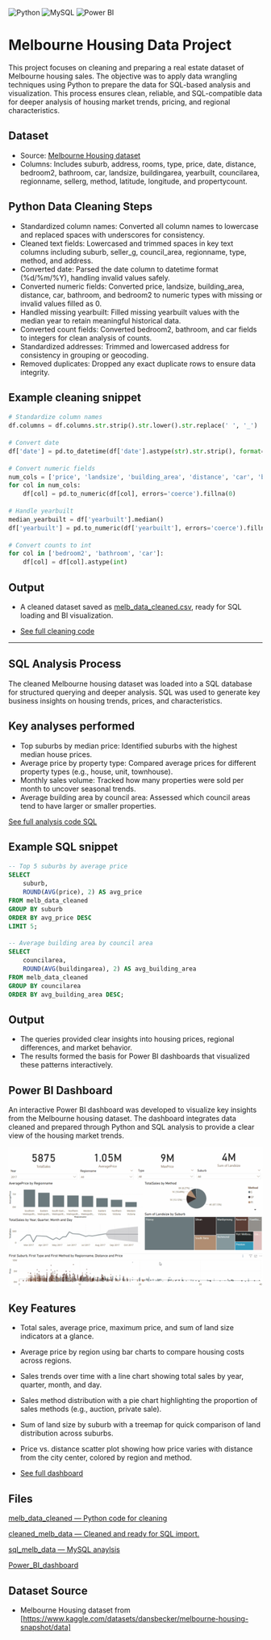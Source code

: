 ![Python](https://img.shields.io/badge/Python-3776AB.svg?style=for-the-badge&logo=Python&logoColor=white)
![MySQL](https://img.shields.io/badge/mysql-%2300f.svg?style=for-the-badge&logo=mysql&logoColor=white)
![Power BI](https://img.shields.io/badge/power_bi-F2C811?style=for-the-badge&logo=powerbi&logoColor=black)

# Melbourne Housing Data Project

This project focuses on cleaning and preparing a real estate dataset of Melbourne housing sales. The objective was to apply data wrangling techniques using Python to prepare the data for SQL-based analysis and visualization. This process ensures clean, reliable, and SQL-compatible data for deeper analysis of housing market trends, pricing, and regional characteristics.


## Dataset

- Source: [Melbourne Housing dataset](https://github.com/kChe626/Melbourne-Housing-Project/blob/main/melb_data.csv)
- Columns: Includes suburb, address, rooms, type, price, date, distance, bedroom2, bathroom, car, landsize, buildingarea, yearbuilt, councilarea, regionname, sellerg, method, latitude, longitude, and propertycount.

## Python Data Cleaning Steps

- Standardized column names: Converted all column names to lowercase and replaced spaces with underscores for consistency.
- Cleaned text fields: Lowercased and trimmed spaces in key text columns including suburb, seller_g, council_area, regionname, type, method, and address.
- Converted date: Parsed the date column to datetime format (%d/%m/%Y), handling invalid values safely.
- Converted numeric fields: Converted price, landsize, building_area, distance, car, bathroom, and bedroom2 to numeric types with missing or invalid values filled as 0.
- Handled missing yearbuilt: Filled missing yearbuilt values with the median year to retain meaningful historical data.
- Converted count fields: Converted bedroom2, bathroom, and car fields to integers for clean analysis of counts.
- Standardized addresses: Trimmed and lowercased address for consistency in grouping or geocoding.
- Removed duplicates: Dropped any exact duplicate rows to ensure data integrity.

## Example cleaning snippet
```python
# Standardize column names
df.columns = df.columns.str.strip().str.lower().str.replace(' ', '_')

# Convert date
df['date'] = pd.to_datetime(df['date'].astype(str).str.strip(), format='%d/%m/%Y', errors='coerce')

# Convert numeric fields
num_cols = ['price', 'landsize', 'building_area', 'distance', 'car', 'bathroom', 'bedroom2']
for col in num_cols:
    df[col] = pd.to_numeric(df[col], errors='coerce').fillna(0)

# Handle yearbuilt
median_yearbuilt = df['yearbuilt'].median()
df['yearbuilt'] = pd.to_numeric(df['yearbuilt'], errors='coerce').fillna(median_yearbuilt)

# Convert counts to int
for col in ['bedroom2', 'bathroom', 'car']:
    df[col] = df[col].astype(int)
```
## Output
- A cleaned dataset saved as [melb_data_cleaned.csv](https://github.com/kChe626/Melbourne-Housing-Project/blob/main/melb_data_cleaned.xls), ready for SQL loading and BI visualization.


- [See full cleaning code](https://github.com/kChe626/Melbourne-Housing-Project/blob/main/melb_data_cleaned.ipynb)
---

##  SQL Analysis Process
The cleaned Melbourne housing dataset was loaded into a SQL database for structured querying and deeper analysis. SQL was used to generate key business insights on housing trends, prices, and characteristics.

## Key analyses performed
- Top suburbs by median price: Identified suburbs with the highest median house prices.
- Average price by property type: Compared average prices for different property types (e.g., house, unit, townhouse).
- Monthly sales volume: Tracked how many properties were sold per month to uncover seasonal trends.
- Average building area by council area: Assessed which council areas tend to have larger or smaller properties.

[See full analysis code SQL](https://github.com/kChe626/Melbourne-Housing-Project/blob/main/sql_melb_data.sql)

## Example SQL snippet
```sql
-- Top 5 suburbs by average price
SELECT 
    suburb,
    ROUND(AVG(price), 2) AS avg_price
FROM melb_data_cleaned
GROUP BY suburb
ORDER BY avg_price DESC
LIMIT 5;

-- Average building area by council area
SELECT 
    councilarea,
    ROUND(AVG(buildingarea), 2) AS avg_building_area
FROM melb_data_cleaned
GROUP BY councilarea
ORDER BY avg_building_area DESC;
```
## Output
- The queries provided clear insights into housing prices, regional differences, and market behavior.
- The results formed the basis for Power BI dashboards that visualized these patterns interactively.

## Power BI Dashboard

An interactive Power BI dashboard was developed to visualize key insights from the Melbourne housing dataset. The dashboard integrates data cleaned and prepared through Python and SQL analysis to provide a clear view of the housing market trends.

![Dashboard](https://github.com/kChe626/Melbourne-Housing-Project/blob/main/Housing_Dashboard.gif)

## Key Features

- Total sales, average price, maximum price, and sum of land size indicators at a glance.
- Average price by region using bar charts to compare housing costs across regions.
- Sales trends over time with a line chart showing total sales by year, quarter, month, and day.
- Sales method distribution with a pie chart highlighting the proportion of sales methods (e.g., auction, private sale).
- Sum of land size by suburb with a treemap for quick comparison of land distribution across suburbs.
- Price vs. distance scatter plot showing how price varies with distance from the city center, colored by region and method.

- [See full dashboard](https://github.com/kChe626/Melbourne-Housing-Project/blob/main/Power_Bi_melb_data.pbix)
  
## Files

[melb_data_cleaned — Python code for cleaning](https://github.com/kChe626/Melbourne-Housing-Project/blob/main/melb_data_cleaned.ipynb)

[cleaned_melb_data — Cleaned and ready for SQL import.](https://github.com/kChe626/Melbourne-Housing-Project/blob/main/melb_data_cleaned.xls)

[sql_melb_data — MySQL anaylsis](https://github.com/kChe626/Melbourne-Housing-Project/blob/main/sql_melb_data.sql)

[Power_BI_dashboard](https://github.com/kChe626/Melbourne-Housing-Project/blob/main/Power_Bi_melb_data.pbix)

## Dataset Source

- Melbourne Housing dataset from [https://www.kaggle.com/datasets/dansbecker/melbourne-housing-snapshot/data]

